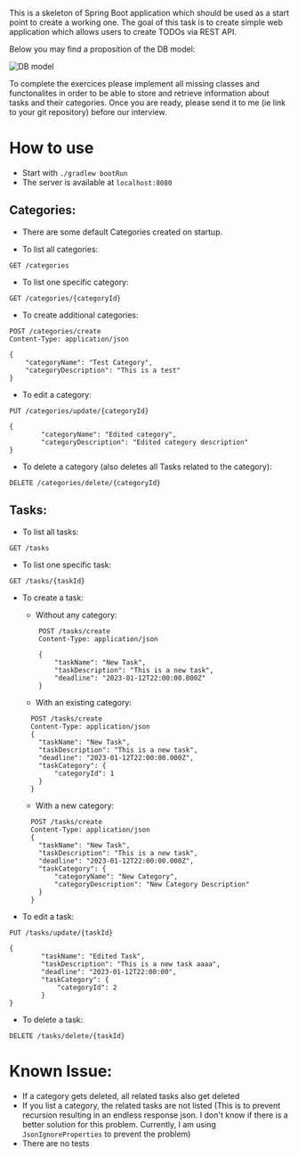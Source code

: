 This is a skeleton of Spring Boot application which should be used as a start point to create a working one.
The goal of this task is to create simple web application which allows users to create TODOs via REST API.

Below you may find a proposition of the DB model:

![DB model](DBModel.png)

To complete the exercices please implement all missing classes and functonalites in order to be able to store and retrieve information about tasks and their categories.
Once you are ready, please send it to me (ie link to your git repository) before  our interview.


# How to use
* Start with ```./gradlew bootRun```
* The server is available at ```localhost:8080```

## Categories:
* There are some default Categories created on startup. 

* To list all categories:
```
GET /categories
```

* To list one specific category:
```
GET /categories/{categoryId}
```

* To create additional categories:
```
POST /categories/create
Content-Type: application/json

{
    "categoryName": "Test Category",
    "categoryDescription": "This is a test"
}
```

* To edit a category:
```
PUT /categories/update/{categoryId}

{
        "categoryName": "Edited category",
        "categoryDescription": "Edited category description"
}
```

* To delete a category (also deletes all Tasks related to the category):
```
DELETE /categories/delete/{categoryId}
```



## Tasks:
* To list all tasks:
```
GET /tasks
```

* To list one specific task:
```
GET /tasks/{taskId}
```

* To create a task:
  * Without any category:
  ```
      POST /tasks/create
      Content-Type: application/json
    
      {
          "taskName": "New Task",
          "taskDescription": "This is a new task",
          "deadline": "2023-01-12T22:00:00.000Z"
      }
  ```
  
  * With an existing category:
  ```
    POST /tasks/create
    Content-Type: application/json
    {
      "taskName": "New Task",
      "taskDescription": "This is a new task",
      "deadline": "2023-01-12T22:00:00.000Z",
      "taskCategory": {
          "categoryId": 1
      }
    }
  ```  

  * With a new category:
  ```
    POST /tasks/create
    Content-Type: application/json
    {
      "taskName": "New Task",
      "taskDescription": "This is a new task",
      "deadline": "2023-01-12T22:00:00.000Z",
      "taskCategory": {
          "categoryName": "New Category",
          "categoryDescription": "New Category Description"
      }
    }
  ```
    
    
* To edit a task:
```
PUT /tasks/update/{taskId}

{
        "taskName": "Edited Task",
        "taskDescription": "This is a new task aaaa",
        "deadline": "2023-01-12T22:00:00",
        "taskCategory": {
            "categoryId": 2
        }
}
```

* To delete a task:
```
DELETE /tasks/delete/{taskId}
```


# Known Issue:
* If a category gets deleted, all related tasks also get deleted
* If you list a category, the related tasks are not listed (This is to prevent recursion resulting in an endless 
response json. I don't know if there is a better solution for this problem. Currently, I am using ```JsonIgnoreProperties``` to prevent the problem)
* There are no tests 
